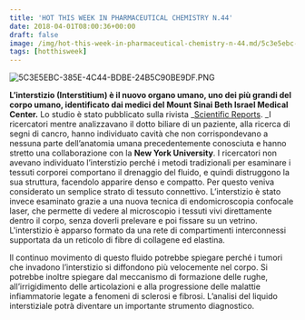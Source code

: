 ```yaml
---
title: 'HOT THIS WEEK IN PHARMACEUTICAL CHEMISTRY N.44'
date: 2018-04-01T08:00:36+00:00
draft: false
image: /img/hot-this-week-in-pharmaceutical-chemistry-n-44.md/5c3e5ebc-385e-4c44-bdbe-24b5c90be9df.png?w=341
tags: [hotthisweek]
---
```


![5C3E5EBC-385E-4C44-BDBE-24B5C90BE9DF.PNG](/img/hot-this-week-in-pharmaceutical-chemistry-n-44.md/5c3e5ebc-385e-4c44-bdbe-24b5c90be9df.png?w=341)

**L’interstizio (Interstitium) è il nuovo organo umano, uno dei più grandi del corpo umano, identificato dai medici del Mount Sinai Beth Israel Medical Center.** Lo studio è stato pubblicato sulla rivista _[Scientific Reports](https://www.nature.com/articles/s41598-018-23062-6). _I ricercatori mentre analizzavano il dotto biliare di un paziente, alla ricerca di segni di cancro, hanno individuato cavità che non corrispondevano a nessuna parte dell’anatomia umana precedentemente conosciuta e hanno stretto una collaborazione con la **New York University**. I ricercatori non avevano individuato l’interstizio perché i metodi tradizionali per esaminare i tessuti corporei comportano il drenaggio del fluido, e quindi distruggono la sua struttura, facendolo apparire denso e compatto. Per questo veniva considerato un semplice strato di tessuto connettivo. L’interstizio è stato invece esaminato grazie a una nuova tecnica di endomicroscopia confocale laser, che permette di vedere al microscopio i tessuti vivi direttamente dentro il corpo, senza doverli prelevare e poi fissare su un vetrino. L'interstizio è apparso formato da una rete di compartimenti interconnessi supportata da un reticolo di fibre di collagene ed elastina.

Il continuo movimento di questo fluido potrebbe spiegare perché i tumori che invadono l’interstizio si diffondono più velocemente nel corpo. Si potrebbe inoltre spiegare dal meccanismo di formazione delle rughe, all’irrigidimento delle articolazioni e alla progressione delle malattie infiammatorie legate a fenomeni di sclerosi e fibrosi. L’analisi del liquido interstiziale potrà diventare un importante strumento diagnostico.